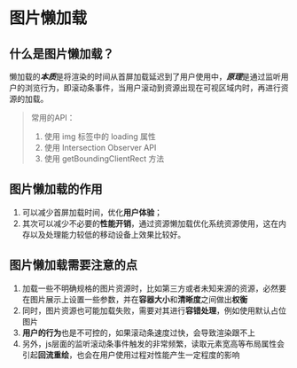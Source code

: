 # 图片懒加载
## 什么是图片懒加载？
懒加载的***本质***是将渲染的时间从首屏加载延迟到了用户使用中，***原理***是通过监听用户的浏览行为，即滚动条事件，当用户滚动到资源出现在可视区域内时，再进行资源的加载。
>常用的API：
>1. 使用 img 标签中的 loading 属性
>2. 使用 Intersection Observer API
>3. 使用 getBoundingClientRect 方法
## 图片懒加载的作用
1. 可以减少首屏加载时间，优化**用户体验**；
2. 其次可以减少不必要的**性能开销**，通过资源懒加载优化系统资源使用，这在内存以及处理能力较低的移动设备上效果比较好。
## 图片懒加载需要注意的点
1. 加载一些不明确规格的图片资源时，比如第三方或者未知来源的资源，必然要在图片展示上设置一些参数，并在**容器大小**和**清晰度**之间做出**权衡**
2. 同时，图片资源也可能加载失败，需要对其进行**容错处理**，例如使用默认占位图片
3. **用户的行为**也是不可控的，如果滚动条速度过快，会导致渲染跟不上
4. 另外，js层面的监听滚动条事件触发的非常频繁，读取元素宽高等布局属性会引起**回流重绘**，也会在用户使用过程对性能产生一定程度的影响